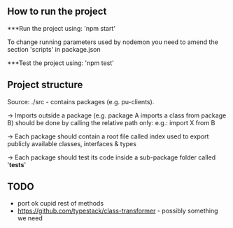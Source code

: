 ## How to run the project

***Run the project using: 'npm start'

To change running parameters used by nodemon you need to amend
the section 'scripts' in package.json

***Test the project using: 'npm test'

## Project structure

Source: ./src - contains packages (e.g. pu-clients).

-> Imports outside a package (e.g. package A imports a class from package B)
should be done by calling the relative path only: e.g.: import X from B

-> Each package should contain a root file called index used to export publicly
available classes, interfaces & types

-> Each package should test its code inside a sub-package folder called '__tests__'

## TODO
- port ok cupid rest of methods
- https://github.com/typestack/class-transformer - possibly something we need

